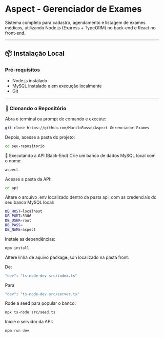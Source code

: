 # Aspect - Gerenciador de Exames

Sistema completo para cadastro, agendamento e listagem de exames médicos, utilizando Node.js (Express + TypeORM) no back-end e React no front-end.

---

## 📦 Instalação Local

### Pré-requisitos

- Node.js instalado
- MySQL instalado e em execução localmente
- Git

---

### 🔁 Clonando o Repositório

Abra o terminal ou prompt de comando e execute:

```bash
git clone https://github.com/MuriloRusso/Aspect-Gerenciador-Exames

```
Depois, acesse a pasta do projeto:

```bash
cd seu-repositorio
````

🚀 Executando a API (Back-End)
Crie um banco de dados MySQL local com o nome:

```bash
aspect
````

Acesse a pasta da API:
```bash
cd api
````

Altere o arquivo .env localizado dentro da pasta api, com as credenciais do seu banco MySQL local:
```bash
DB_HOST=localhost
DB_PORT=3306
DB_USER=root
DB_PASS=
DB_NAME=aspect
````

Instale as dependências:
```bash
npm install
````

Altere linha de aquivo package.json localizado na pasta front:

De:
```bash
"dev": "ts-node-dev src/index.ts"
````
Para:
```bash
"dev": "ts-node-dev src/server.ts"
````

Rode a seed para popular o banco:
```bash
npx ts-node src/seed.ts
````

Inicie o servidor da API:
```bash
npm run dev
````

